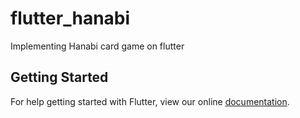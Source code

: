 # flutter_hanabi

Implementing Hanabi card game on flutter

## Getting Started

For help getting started with Flutter, view our online
[documentation](https://flutter.io/).
